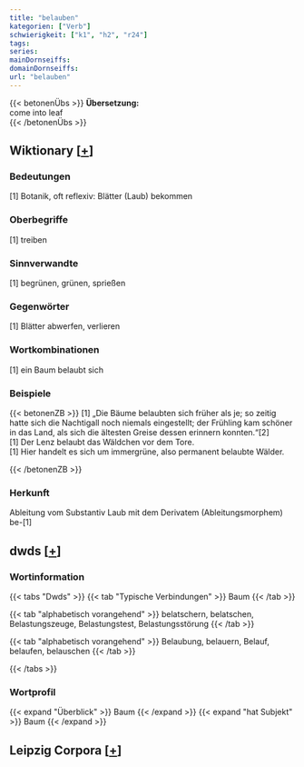```yaml
---
title: "belauben"
kategorien: ["Verb"]
schwierigkeit: ["k1", "h2", "r24"]
tags:
series:
mainDornseiffs:
domainDornseiffs:
url: "belauben"
---
```


{{< betonenÜbs >}}
**Übersetzung:**  
come  into leaf  
{{< /betonenÜbs >}}

## Wiktionary [[+](https://de.wiktionary.org/wiki/belauben)]

### Bedeutungen
[1] Botanik, oft reflexiv: Blätter (Laub) bekommen  

### Oberbegriffe
[1] treiben  

### Sinnverwandte
[1] begrünen, grünen, sprießen  

### Gegenwörter
[1] Blätter abwerfen, verlieren  

### Wortkombinationen
[1] ein Baum belaubt sich  

### Beispiele
{{< betonenZB >}}
[1] „Die Bäume belaubten sich früher als je; so zeitig hatte sich die Nachtigall noch niemals eingestellt; der Frühling kam schöner in das Land, als sich die ältesten Greise dessen erinnern konnten.“[2]  
[1] Der Lenz belaubt das Wäldchen vor dem Tore.  
[1] Hier handelt es sich um immergrüne, also permanent belaubte Wälder.  

{{< /betonenZB >}}
### Herkunft
Ableitung vom Substantiv Laub mit dem Derivatem (Ableitungsmorphem) be-[1]  



## dwds [[+](https://www.dwds.de/wb/belauben)]

### Wortinformation
{{< tabs "Dwds" >}}
{{< tab "Typische Verbindungen" >}}
Baum
{{< /tab >}}

{{< tab "alphabetisch vorangehend" >}}
belatschern, belatschen, Belastungszeuge, Belastungstest, Belastungsstörung
{{< /tab >}}

{{< tab "alphabetisch vorangehend" >}}
Belaubung, belauern, Belauf, belaufen, belauschen
{{< /tab >}}

{{< /tabs >}}

### Wortprofil
{{< expand "Überblick" >}} Baum {{< /expand >}}
{{< expand "hat Subjekt" >}} Baum {{< /expand >}}

## Leipzig Corpora [[+](https://corpora.uni-leipzig.de/en/res?word=belauben&corpusId=deu_newscrawl-public_2018)]

